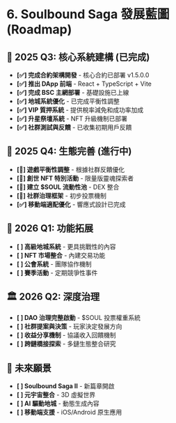 # 6. Soulbound Saga 發展藍圖 (Roadmap)

## 📌 2025 Q3: 核心系統建構 (已完成)
* **[✅] 完成合約架構開發** - 核心合約已部署 v1.5.0.0
* **[✅] 推出 DApp 前端** - React + TypeScript + Vite
* **[✅] 完成 BSC 主網部署** - 基礎設施已上線
* **[✅] 地城系統優化** - 已完成平衡性調整
* **[✅] VIP 質押系統** - 提供稅率減免和成功率加成
* **[✅] 升星祭壇系統** - NFT 升級機制已部署
* **[✅] 社群測試與反饋** - 已收集初期用戶反饋

## 🚀 2025 Q4: 生態完善 (進行中)
* **[🔄] 遊戲平衡性調整** - 根據社群反饋優化
* **[🔄] 創世 NFT 特別活動** - 限量版靈魂探索者
* **[🔄] 建立 $SOUL 流動性池** - DEX 整合
* **[🔄] 社群治理框架** - 初步投票機制
* **[✅] 移動端適配優化** - 響應式設計已完成

## 🌟 2026 Q1: 功能拓展
* **[ ] 高級地城系統** - 更具挑戰性的內容
* **[ ] NFT 市場整合** - 內建交易功能
* **[ ] 公會系統** - 團隊協作機制
* **[ ] 賽季活動** - 定期競爭性事件

## 🏛️ 2026 Q2: 深度治理
* **[ ] DAO 治理完整啟動** - $SOUL 投票權重系統
* **[ ] 社群提案與決策** - 玩家決定發展方向
* **[ ] 收益分享機制** - 協議收入回饋機制
* **[ ] 跨鏈橋接探索** - 多鏈生態整合研究

## 🔮 未來願景
* **[ ] Soulbound Saga II** - 新篇章開啟
* **[ ] 元宇宙整合** - 3D 虛擬世界
* **[ ] AI 驅動地城** - 動態生成內容
* **[ ] 移動端支援** - iOS/Android 原生應用
